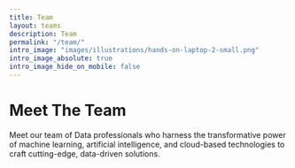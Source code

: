 ```yaml
---
title: Team
layout: teams
description: Team
permalink: "/team/"
intro_image: "images/illustrations/hands-on-laptop-2-small.png"
intro_image_absolute: true
intro_image_hide_on_mobile: false
---
```


# Meet The Team

Meet our  team of Data professionals  who harness the transformative power of machine learning, artificial intelligence, and cloud-based technologies to craft cutting-edge, data-driven solutions.



